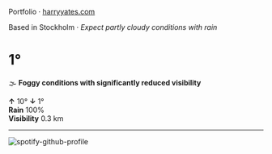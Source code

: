 Portfolio · [harryyates.com](https://harryyates.com)

<!-- WEATHER_START -->
Based in Stockholm · *Expect partly cloudy conditions with rain*

# 1°
🌫️ **Foggy conditions with significantly reduced visibility**

**↑** 10° **↓** 1°  
**Rain** 100%  
**Visibility** 0.3 km

---
<!-- WEATHER_END -->

<p align="left">
  <a>
    <img src="https://spotify-github-profile.kittinanx.com/api/view?uid=bigbello&cover_image=true&theme=natemoo-re&show_offline=true&background_color=121212&interchange=false&bar_color=53b14f&bar_color_cover=false" alt="spotify-github-profile">
  </a>
</p>